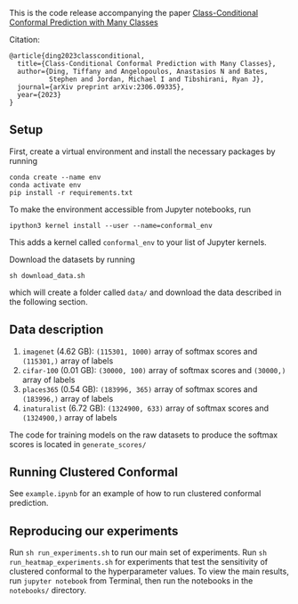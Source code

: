 
This is the code release accompanying the paper [Class-Conditional Conformal Prediction with Many Classes](https://arxiv.org/abs/2306.09335)

Citation: 
```
@article{ding2023classconditional,
  title={Class-Conditional Conformal Prediction with Many Classes},
  author={Ding, Tiffany and Angelopoulos, Anastasios N and Bates, 
          Stephen and Jordan, Michael I and Tibshirani, Ryan J},
  journal={arXiv preprint arXiv:2306.09335},
  year={2023}
}
```


## Setup 

First, create a virtual environment and install the necessary packages by running

```
conda create --name env
conda activate env
pip install -r requirements.txt
```

To make the environment accessible from Jupyter notebooks, run

```
ipython3 kernel install --user --name=conformal_env
```

This adds a kernel called `conformal_env` to your list of Jupyter kernels.

Download the datasets by running

```
sh download_data.sh
```

which will create a folder called `data/` and download the data described in the following section. 

## Data description

1. `imagenet` (4.62 GB): `(115301, 1000)` array of softmax scores and `(115301,)` array of labels
1. `cifar-100` (0.01 GB): `(30000, 100)` array of softmax scores and `(30000,)` array of labels
1. `places365` (0.54 GB): `(183996, 365)` array of softmax scores and `(183996,)` array of labels
1. `inaturalist` (6.72 GB): `(1324900, 633)` array of softmax scores and `(1324900,)` array of labels

The code for training models on the raw datasets to produce the softmax scores is located in `generate_scores/`

## Running Clustered Conformal

See `example.ipynb` for an example of how to run clustered conformal prediction. 

## Reproducing our experiments

Run `sh run_experiments.sh` to run our main set of experiments. Run `sh run_heatmap_experiments.sh` for experiments that test the sensitivity of clustered conformal to the hyperparameter values. To view the main results, run `jupyter notebook` from Terminal, then run the notebooks in the `notebooks/` directory.

